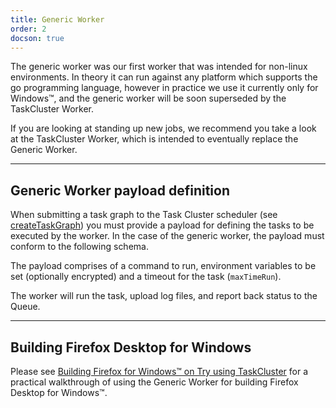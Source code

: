 ```yaml
---
title: Generic Worker
order: 2
docson: true
---
```


The generic worker was our first worker that was intended for non-linux
environments. In theory it can run against any platform which supports the go
programming language, however in practice we use it currently only for
Windows™, and the generic worker will be soon superseded by the TaskCluster
Worker.

If you are looking at standing up new jobs, we recommend you take a look at the
TaskCluster Worker, which is intended to eventually replace the Generic Worker.

---

## Generic Worker payload definition

When submitting a task graph to the Task Cluster scheduler (see
[createTaskGraph](/reference/platform/scheduler/api-docs#createTaskGraph)) you must provide a
payload for defining the tasks to be executed by the worker. In the case of the
generic worker, the payload must conform to the following schema.

<div data-render-schema="http://schemas.taskcluster.net/generic-worker/v1/payload.json"></div>

The payload comprises of a command to run, environment variables to be set
(optionally encrypted) and a timeout for the task (`maxTimeRun`).

The worker will run the task, upload log files, and report back status to the
Queue.

---

## Building Firefox Desktop for Windows

Please see [Building Firefox for Windows™ on Try using
TaskCluster](http://petemoore.github.io/general/taskcluster/2015/09/30/building-firefox-for-windows-on-try-using-taskcluster.html)
for a practical walkthrough of using the Generic Worker for building Firefox
Desktop for Windows™.
